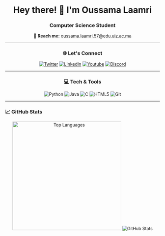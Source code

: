 <div align="center">
  
# Hey there! 👋 I'm Oussama Laamri

### Computer Science Student

📧 **Reach me:** [oussama.laamri.57@edu.uiz.ac.ma](mailto:oussama.laamri.57@edu.uiz.ac.ma)

---

### 🌐 Let's Connect

[![Twitter](https://img.shields.io/badge/Twitter-1DA1F2?style=flat&logo=twitter&logoColor=white)](https://twitter.com/oussamalaamri)
[![LinkedIn](https://img.shields.io/badge/LinkedIn-0077B5?style=flat&logo=linkedin&logoColor=white)](https://www.linkedin.com/in/oussama-laamri-9619b0216/)
[![Youtube](https://img.shields.io/youtube/channel/subscribers/UCXMTbYe7Vyfji0KhvrGY5UQ)](https://www.youtube.com/@Yassuo4war)
[![Discord](https://img.shields.io/badge/Discord-5865F2?style=flat&logo=discord&logoColor=white)](https://discordapp.com/users/661636085012758586)

---

### 💻 Tech & Tools

![Python](https://img.shields.io/badge/Python-3776AB?style=flat&logo=python&logoColor=white)
![Java](https://img.shields.io/badge/Java-007396?style=flat&logo=openjdk&logoColor=white)
![C](https://img.shields.io/badge/C-00599C?style=flat&logo=c&logoColor=white)
![HTML5](https://img.shields.io/badge/HTML5-E34F26?style=flat&logo=html5&logoColor=white)
![Git](https://img.shields.io/badge/Git-F05032?style=flat&logo=git&logoColor=white)

---
</div>

### 📈 GitHub Stats

<p align="center">
  <img src="https://github-readme-stats.vercel.app/api/top-langs/?username=ouya01&layout=compact&theme=default" alt="Top Languages" width = 354px />
  <img src="https://github-readme-stats.vercel.app/api?username=ouya01&show_icons=true&theme=default" alt="GitHub Stats" />
</p>


